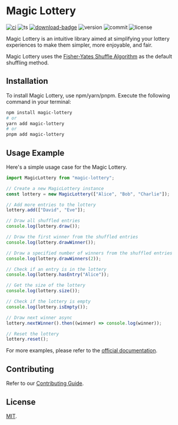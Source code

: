 # Magic Lottery

[![ci][ci-badge]][ci-link]
![ts][ts-badge]
[![download-badge]][download-link]
![version][version-badge]
![commit][commit-badge]
![license][license-badge]

Magic Lottery is an intuitive library aimed at simplifying your lottery experiences to make them simpler, more enjoyable, and fair.

Magic Lottery uses the [Fisher-Yates Shuffle Algorithm](https://en.wikipedia.org/wiki/Fisher%E2%80%93Yates_shuffle) as the default shuffling method.

## Installation

To install Magic Lottery, use npm/yarn/pnpm. Execute the following command in your terminal:

```bash
npm install magic-lottery
# or
yarn add magic-lottery
# or
pnpm add magic-lottery
```

## Usage Example

Here's a simple usage case for the Magic Lottery.

```js
import MagicLottery from "magic-lottery";

// Create a new MagicLottery instance
const lottery = new MagicLottery(["Alice", "Bob", "Charlie"]);

// Add more entries to the lottery
lottery.add(["David", "Eve"]);

// Draw all shuffled entries
console.log(lottery.draw());

// Draw the first winner from the shuffled entries
console.log(lottery.drawWinner());

// Draw a specified number of winners from the shuffled entries
console.log(lottery.drawWinners(2));

// Check if an entry is in the lottery
console.log(lottery.hasEntry("Alice"));

// Get the size of the lottery
console.log(lottery.size());

// Check if the lottery is empty
console.log(lottery.isEmpty());

// Draw next winner async
lottery.nextWinner().then((winner) => console.log(winner));

// Reset the lottery
lottery.reset();
```

For more examples, please refer to the [official documentation](https://logeast.github.io/magic-lottery).

## Contributing

Refer to our [Contributing Guide](https://github.com/logeast/magic-lottery/blob/main/CONTRIBUTING.md).

## License

[MIT](https://github.com/logeast/magic-lottery/blob/main/LICENSE).

[ci-badge]: https://github.com/logeast/magic-lottery/actions/workflows/ci.yml/badge.svg
[ci-link]: https://github.com/logeast/magic-lottery/actions/workflows/ci.yml
[ts-badge]: https://badgen.net/badge/-/TypeScript/blue?icon=typescript&label
[download-badge]: https://img.shields.io/npm/dm/magic-lottery
[download-link]: https://www.npmjs.com/search?q=magic-lottery
[version-badge]: https://img.shields.io/npm/v/magic-lottery.svg
[commit-badge]: https://img.shields.io/github/commit-activity/m/logeast/magic-lottery
[license-badge]: https://img.shields.io/github/license/logeast/magic-lottery
